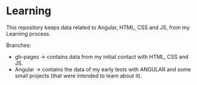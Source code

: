 # Learning
This repository keeps data related to Angular, HTML, CSS and JS, from my Learning process.

Branches:
 - gh-pages -> contains data from my initial contact with HTML, CSS and JS.
 - Angular  -> contains the data of my early tests with ANGULAR and some small projects (that were intended to learn about it).
